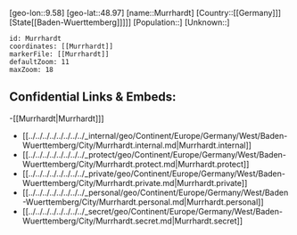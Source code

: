 ﻿---
location: [48.97,9.58]
mapzoom: [7,12] 
mapmarker: city 
type: City
tags:
- geo/City


SpocWebEntityId: 32638
isDeleted: false
confidential: public

---
[geo-lon::9.58]
[geo-lat::48.97]
[name::Murrhardt]
[Country::[[Germany]]]
[State[[Baden-Wuerttemberg]]]]]
[Population::]
[Unknown::]


```leaflet
id: Murrhardt
coordinates: [[Murrhardt]]
markerFile: [[Murrhardt]]
defaultZoom: 11 
maxZoom: 18
```


## Confidential Links & Embeds: 
-[[Murrhardt|Murrhardt]]] 
- [[../../../../../../../../_internal/geo/Continent/Europe/Germany/West/Baden-Wuerttemberg/City/Murrhardt.internal.md|Murrhardt.internal]] 
- [[../../../../../../../../_protect/geo/Continent/Europe/Germany/West/Baden-Wuerttemberg/City/Murrhardt.protect.md|Murrhardt.protect]] 
- [[../../../../../../../../_private/geo/Continent/Europe/Germany/West/Baden-Wuerttemberg/City/Murrhardt.private.md|Murrhardt.private]] 
- [[../../../../../../../../_personal/geo/Continent/Europe/Germany/West/Baden-Wuerttemberg/City/Murrhardt.personal.md|Murrhardt.personal]] 
- [[../../../../../../../../_secret/geo/Continent/Europe/Germany/West/Baden-Wuerttemberg/City/Murrhardt.secret.md|Murrhardt.secret]] 
